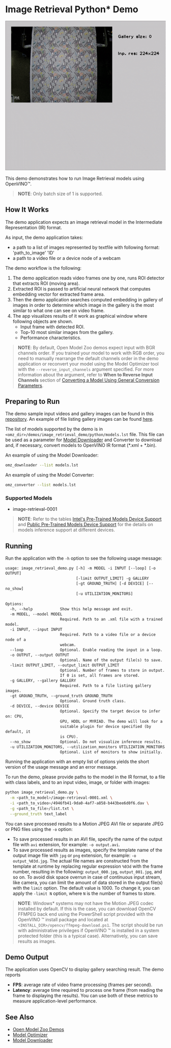# Image Retrieval Python\* Demo

![example](./image_retrieval.gif)

This demo demonstrates how to run Image Retrieval models using OpenVINO&trade;.

> **NOTE**: Only batch size of 1 is supported.

## How It Works

The demo application expects an image retrieval model in the Intermediate Representation (IR) format.

As input, the demo application takes:

* a path to a list of images represented by textfile with following format: 'path_to_image' 'ID'
* a path to a video file or a device node of a webcam

The demo workflow is the following:

1. The demo application reads video frames one by one, runs ROI detector that extracts ROI (moving area).
2. Extracted ROI is passed to artificial neural network that computes embedding vector for extracted frame area.
3. Then the demo application searches computed embedding in gallery of images in order to determine which image in the gallery is the most similar to what one can see on video frame.
4. The app visualizes results of it work as graphical window where following objects are shown.
     - Input frame with detected ROI.
     - Top-10 most similar images from the gallery.
     - Performance characteristics.

> **NOTE**: By default, Open Model Zoo demos expect input with BGR channels order. If you trained your model to work with RGB order, you need to manually rearrange the default channels order in the demo application or reconvert your model using the Model Optimizer tool with the `--reverse_input_channels` argument specified. For more information about the argument, refer to **When to Reverse Input Channels** section of [Converting a Model Using General Conversion Parameters](https://docs.openvino.ai/latest/openvino_docs_MO_DG_prepare_model_convert_model_Converting_Model.html#general-conversion-parameters).

## Preparing to Run

The demo sample input videos and gallery images can be found in this [repository](https://github.com/19900531/test). An example of file listing gallery images can be found [here](https://github.com/openvinotoolkit/training_extensions/blob/089de2f24667329a58e8560ed4e01ef203e99def/misc/tensorflow_toolkit/image_retrieval/data/gallery/gallery.txt).

The list of models supported by the demo is in `<omz_dir>/demos/image_retrieval_demo/python/models.lst` file.
This file can be used as a parameter for [Model Downloader](../../../tools/model_tools/README.md) and Converter to download and, if necessary, convert models to OpenVINO IR format (\*.xml + \*.bin).

An example of using the Model Downloader:

```sh
omz_downloader --list models.lst
```

An example of using the Model Converter:

```sh
omz_converter --list models.lst
```

### Supported Models

* image-retrieval-0001

> **NOTE**: Refer to the tables [Intel's Pre-Trained Models Device Support](../../../models/intel/device_support.md) and [Public Pre-Trained Models Device Support](../../../models/public/device_support.md) for the details on models inference support at different devices.

## Running

Run the application with the `-h` option to see the following usage message:

```
usage: image_retrieval_demo.py [-h] -m MODEL -i INPUT [--loop] [-o OUTPUT]
                               [-limit OUTPUT_LIMIT] -g GALLERY
                               [-gt GROUND_TRUTH] [-d DEVICE] [--no_show]
                               [-u UTILIZATION_MONITORS]

Options:
  -h, --help            Show this help message and exit.
  -m MODEL, --model MODEL
                        Required. Path to an .xml file with a trained model.
  -i INPUT, --input INPUT
                        Required. Path to a video file or a device node of a
                        webcam.
  --loop                Optional. Enable reading the input in a loop.
  -o OUTPUT, --output OUTPUT
                        Optional. Name of the output file(s) to save.
  -limit OUTPUT_LIMIT, --output_limit OUTPUT_LIMIT
                        Optional. Number of frames to store in output.
                        If 0 is set, all frames are stored.
  -g GALLERY, --gallery GALLERY
                        Required. Path to a file listing gallery images.
  -gt GROUND_TRUTH, --ground_truth GROUND_TRUTH
                        Optional. Ground truth class.
  -d DEVICE, --device DEVICE
                        Optional. Specify the target device to infer on: CPU,
                        GPU, HDDL or MYRIAD. The demo will look for a
                        suitable plugin for device specified (by default, it
                        is CPU).
  --no_show             Optional. Do not visualize inference results.
  -u UTILIZATION_MONITORS, --utilization_monitors UTILIZATION_MONITORS
                        Optional. List of monitors to show initially.
```

Running the application with an empty list of options yields the short version of the usage message and an error message.

To run the demo, please provide paths to the model in the IR format, to a file with class labels, and to an input video, image, or folder with images:

```bash
python image_retrieval_demo.py \
  -m <path_to_model>/image-retrieval-0001.xml \
  -i <path_to_video>/4946fb41-9da0-4af7-a858-b443bee6d0f6.dav \
  -g <path_to_file>/list.txt \
  --ground_truth text_label
```

You can save processed results to a Motion JPEG AVI file or separate JPEG or PNG files using the `-o` option:

* To save processed results in an AVI file, specify the name of the output file with `avi` extension, for example: `-o output.avi`.
* To save processed results as images, specify the template name of the output image file with `jpg` or `png` extension, for example: `-o output_%03d.jpg`. The actual file names are constructed from the template at runtime by replacing regular expression `%03d` with the frame number, resulting in the following: `output_000.jpg`, `output_001.jpg`, and so on.
To avoid disk space overrun in case of continuous input stream, like camera, you can limit the amount of data stored in the output file(s) with the `limit` option. The default value is 1000. To change it, you can apply the `-limit N` option, where `N` is the number of frames to store.

>**NOTE**: Windows\* systems may not have the Motion JPEG codec installed by default. If this is the case, you can download OpenCV FFMPEG back end using the PowerShell script provided with the OpenVINO &trade; install package and located at `<INSTALL_DIR>/opencv/ffmpeg-download.ps1`. The script should be run with administrative privileges if OpenVINO &trade; is installed in a system protected folder (this is a typical case). Alternatively, you can save results as images.

## Demo Output

The application uses OpenCV to display gallery searching result.
The demo reports

* **FPS**: average rate of video frame processing (frames per second).
* **Latency**: average time required to process one frame (from reading the frame to displaying the results).
You can use both of these metrics to measure application-level performance.

## See Also

* [Open Model Zoo Demos](../../README.md)
* [Model Optimizer](https://docs.openvino.ai/latest/_docs_MO_DG_Deep_Learning_Model_Optimizer_DevGuide.html)
* [Model Downloader](../../../tools/model_tools/README.md)
